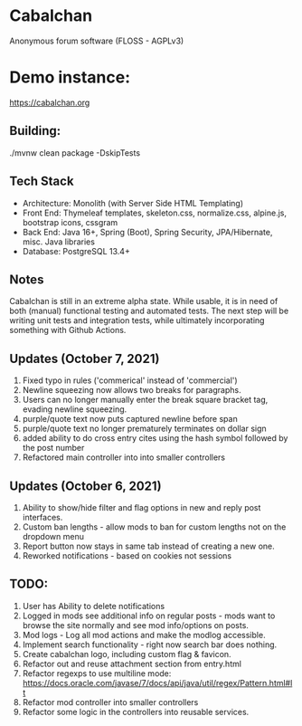 # Cabalchan
Anonymous forum software (FLOSS - AGPLv3)

# Demo instance:
https://cabalchan.org

## Building:
./mvnw clean package -DskipTests

## Tech Stack
- Architecture: Monolith (with Server Side HTML Templating)
- Front End: Thymeleaf templates, skeleton.css, normalize.css, alpine.js, bootstrap icons, cssgram
- Back End: Java 16+, Spring (Boot), Spring Security, JPA/Hibernate, misc. Java libraries
- Database: PostgreSQL 13.4+

## Notes

Cabalchan is still in an extreme alpha state. While usable, it is in need of both (manual) functional testing and automated tests. 
The next step will be writing unit tests and integration tests, while ultimately incorporating something with Github Actions.

## Updates (October 7, 2021)
1. Fixed typo in rules ('commerical' instead of 'commercial')
2. Newline squeezing now allows two breaks for paragraphs.
3. Users can no longer manually enter the break square bracket tag, evading newline squeezing.
4. purple/quote text now puts captured newline before span
5. purple/quote text no longer prematurely terminates on dollar sign
6. added ability to do cross entry cites using the hash symbol followed by the post number
7. Refactored main controller into into smaller controllers

## Updates (October 6, 2021)
1. Ability to show/hide filter and flag options in new and reply post interfaces.
2. Custom ban lengths - allow mods to ban for custom lengths not on the dropdown menu
3. Report button now stays in same tab instead of creating a new one.
4. Reworked notifications - based on cookies not sessions

## TODO:
1. User has Ability to delete notifications
2. Logged in mods see additional info on regular posts - mods want to browse the site normally and see mod info/options on posts.
3. Mod logs - Log all mod actions and make the modlog accessible.
4. Implement search functionality - right now search bar does nothing.
5. Create cabalchan logo, including custom flag & favicon.
6. Refactor out and reuse attachment section from entry.html
7. Refactor regexps to use multiline mode: https://docs.oracle.com/javase/7/docs/api/java/util/regex/Pattern.html#lt
8. Refactor mod controller into smaller controllers
9. Refactor some logic in the controllers into reusable services.
